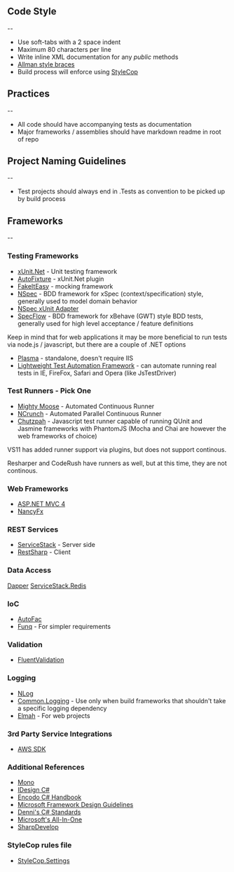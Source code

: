## Code Style

--

* Use soft-tabs with a 2 space indent
* Maximum 80 characters per line
* Write inline XML documentation for any *public* methods
* [Allman style braces](http://en.wikipedia.org/wiki/Indent_style#Allman_style)
* Build process will enforce using [StyleCop](http://stylecop.codeplex.com/)

## Practices

--

* All code should have accompanying tests as documentation
* Major frameworks / assemblies should have markdown readme in root of repo

## Project Naming Guidelines

--

* Test projects should always end in .Tests as convention to be picked up by
build process

## Frameworks

--

### Testing Frameworks
* [xUnit.Net](http://xunit.codeplex.com/) - Unit testing framework
* [AutoFixture](http://autofixture.codeplex.com/) - xUnit.Net plugin
* [FakeItEasy](https://github.com/patrik-hagne/FakeItEasy) - mocking framework
* [NSpec](http://nspec.org/) - BDD framework for xSpec (context/specification)
style, generally used to model domain behavior
* [NSpec xUnit Adapter](https://github.com/psilvaferreira/NSpecAdapterForXunit)
* [SpecFlow](http://www.specflow.org/) - BDD framework for xBehave (GWT) style
BDD tests, generally used for high level acceptance / feature definitions

Keep in mind that for web applications it may be more beneficial to run tests
via node.js / javascript, but there are a couple of .NET options

* [Plasma](https://github.com/jennifersmith/plasma) - standalone, doesn't
require IIS
* [Lightweight Test Automation Framework](http://ltaf.codeplex.com/) - can
automate running real tests in IE, FireFox, Safari and Opera (like JsTestDriver)

### Test Runners - Pick One
* [Mighty Moose](http://continuoustests.com/) - Automated Continuous Runner
* [NCrunch](http://www.ncrunch.net/) - Automated Parallel Continuous Runner
* [Chutzpah](http://chutzpah.codeplex.com/) - Javascript test runner capable of
running QUnit and Jasmine frameworks with PhantomJS (Mocha and Chai are however
the web frameworks of choice)

VS11 has added runner support via plugins, but does not support continous.

Resharper and CodeRush have runners as well, but at this time, they are not
continous.

### Web Frameworks
* [ASP.NET MVC 4](http://www.asp.net/mvc/mvc4)
* [NancyFx](https://github.com/NancyFx/Nancy)

### REST Services
* [ServiceStack](http://www.servicestack.net/) - Server side
* [RestSharp](http://restsharp.org/) - Client

### Data Access
[Dapper](http://code.google.com/p/dapper-dot-net/)
[ServiceStack.Redis](https://github.com/ServiceStack/ServiceStack.Redis)

### IoC
* [AutoFac](http://code.google.com/p/autofac/)
* [Funq](http://funq.codeplex.com/) - For simpler requirements

### Validation
* [FluentValidation](http://fluentvalidation.codeplex.com/)

### Logging
* [NLog](http://nlog-project.org/)
* [Common.Logging](https://nuget.org/packages/Common.Logging) - Use only
when build frameworks that shouldn't take a specific logging dependency
* [Elmah](http://code.google.com/p/elmah/) - For web projects

### 3rd Party Service Integrations
* [AWS SDK](http://aws.amazon.com/sdkfornet/)

### Additional References
* [Mono](http://www.mono-project.com/Coding_Guidelines)
* [IDesign C#](http://www.idesign.net/idesign/download/IDesign%20CSharp%20Coding%20Standard.zip)
* [Encodo C# Handbook](http://code.msdn.microsoft.com/encodocsharphandbook/Release/ProjectReleases.aspx?ReleaseId=3352)
* [Microsoft Framework Design Guidelines](http://msdn.microsoft.com/en-us/library/ms229042.aspx)
* [Denni's C# Standards](http://csharpguidelines.codeplex.com/)
* [Microsoft's All-In-One](http://1code.codeplex.com/wikipage?title=All-In-One%20Code%20Framework%20Coding%20Standards&referringTitle=Documentation)
* [SharpDevelop](http://www.sharpdevelop.net/TechNotes/SharpDevelopCodingStyle03.pdf)

### StyleCop rules file
* [StyleCop.Settings](https://github.com/EastPoint/StyleGuide/blob/master/csharp/Settings.StyleCop)